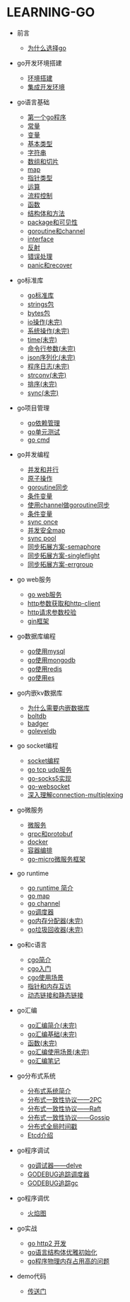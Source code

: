 # LEARNING-GO

- 前言
    - [为什么选择go](./绪论.md)

- go开发环境搭建
    - [环境搭建](./go开发环境搭建/环境搭建.md)
    - [集成开发环境](./go开发环境搭建/集成开发工具.md)

  
- go语言基础

    - [第一个go程序](./go语言基础/第一个go程序.md)
    - [常量](./go语言基础/常量.md)
    - [变量](./go语言基础/变量.md)
    - [基本类型](./go语言基础/基本类型.md)
    - [字符串](./go语言基础/string.md)
    - [数组和切片](./go语言基础//数组和切片.md)
    - [map](./go语言基础//map.md)
    - [指针类型](./go语言基础/指针类型.md)
    - [运算](./go语言基础/运算.md)
    - [流程控制](./go语言基础//流程控制.md)
    - [函数](./go语言基础/函数.md)
    - [结构体和方法](./go语言基础/结构体和方法.md)
    - [package和可见性](./go语言基础/package和可见性.md)
    - [goroutine和channel](./go语言基础/goroutine和channel.md)
    - [interface](./go语言基础/interface.md)
    - [反射](./go语言基础/反射.md)
    - [错误处理](./go语言基础/错误处理.md)
    - [panic和recover](./go语言基础/panic和recover.md)
    
- go标准库
    
    - [go标准库](./go标准库/go标准库概述.md)
    - [strings包](./go标准库/string.md)
    - [bytes包](./go标准库/bytes.md)
    - [io操作(未完)](./go标准库/io.md)
    - [系统操作(未完)](./go标准库/os.md)
    - [time(未完)](./go标准库/time.md)
    - [命令行参数(未完)](./go标准库/flag.md)
    - [json序列化(未完)](./go标准库/json.md)
    - [程序日志(未完)](./go标准库/log.md)
    - [strconv(未完)](./go标准库/map.md)
    - [排序(未完)](./go标准库/sort.md)
    - [sync(未完)](./go标准库/sync.md)
    
- go项目管理
    
    - [go依赖管理](./go项目管理/go-modules.md)
    - [go单元测试](./go项目管理/go-test.md)
    - [go cmd](./go项目管理/go命令.md)
    
- go并发编程

    - [并发和并行](./go并发编程/并发和并行.md)
    - [原子操作](./go并发编程/原子操作.md)
    - [goroutine同步](./go并发编程/goroutine同步.md)
    - [条件变量](./go并发编程/条件变量.md)
    - [使用channel做goroutine同步](./go并发编程/使用channel做goroutine同步.md)
    - [条件变量](./go并发编程/条件变量.md)
    - [sync once](./go并发编程/sync_once.md)
    - [并发安全map](./go并发编程/sync_map.md)
    - [sync pool](./go并发编程/sync_pool.md)
    - [同步拓展方案-semaphore](./go并发编程/semaphore.md)
    - [同步拓展方案-singleflight](./go并发编程/singleflight.md)
    - [同步拓展方案-errgroup](./go并发编程/errgroup.md)

- go web服务

    - [go web服务](./web服务/go-web服务.md)
    - [http参数获取和http-client](./web服务/http参数获取和http-client.md)
    - [http请求参数校验](./web服务/http请求参数校验.md)
    - [gin框架](./web服务/gin框架.md)

- go数据库编程

    - [go使用mysql](./go和数据库/go使用mysql.md)
    - [go使用mongodb](./go和数据库/go使用mongodb.md)
    - [go使用redis](./go和数据库/go使用redis.md)
    - [go使用es](./go和数据库/go使用es.md)

- go内嵌kv数据库

    - [为什么需要内嵌数据库](./go内嵌kv数据库/README.md)
    - [boltdb](./go内嵌kv数据库/boltdb.md)
    - [badger](./go内嵌kv数据库/badger.md)
    - [goleveldb](./go内嵌kv数据库/goleveldb.md)

- go socket编程

    - [socket编程](./go-socket编程/socket.md)
    - [go tcp udp服务](./go-socket编程/go-tcp-udp服务.md)
    - [go-socks5实现](./go-socket编程/go-socks5实现.md)
    - [go-websocket](./go-socket编程/go-websocket.md)
    - [深入理解connection-multiplexing](./go-socket编程/深入理解connection-multiplexing.md)

- go微服务

    - [微服务](./微服务/微服务.md)
    - [grpc和protobuf](./微服务/grpc和protobuf.md)
    - [docker](./微服务/docker.md)
    - [容器编排](./微服务/容器编排.md)
    - [go-micro微服务框架](./微服务/go-micro微服务框架.md)


- go runtime

    - [go runtime 简介](./go-runtime/runtime.md)
    - [go map](./go-runtime/go-map.md)
    - [go channel](./go-runtime/go-channel.md)
    - [go调度器](./go-runtime/scheduler.md)
    - [go内存分配器(未完)](./go-runtime/内存分配器.md)
    - [go垃圾回收器(未完)](./go-runtime/gc.md)

- go和c语言

    - [cgo简介](./cgo/cgo简介.md)
    - [cgo入门](./cgo/cgo入门.md)
    - [cgo使用场景](./cgo/cgo使用场景.md)
    - [指针和内存互访](./cgo/指针和内存互访.md)
    - [动态链接和静态链接](./cgo/动态链接和静态链接.md)

- go汇编

    - [go汇编简介(未完)](./go汇编/go汇编简介.md)
    - [go汇编基础(未完)](./go汇编/go汇编基础.md)
    - [函数(未完)](./go汇编/函数.md)
    - [go汇编使用场景(未完)](./go汇编/go汇编使用场景.md)
    - [go汇编笔记](./go汇编/go汇编笔记.md)

- go分布式系统

    - [分布式系统简介](./go分布式系统/分布式系统.md)
    - [分布式一致性协议——2PC](./go分布式系统/2pc.md)
    - [分布式一致性协议——Raft](./go分布式系统/raft.md)
    - [分布式一致性协议——Gossip](./go分布式系统/gossip.md)
    - [分布式全局时间戳](./go分布式系统/全局时间戳.md)
    - [Etcd介绍](./go分布式系统/etcd.md)

- go程序调试

    - [go调试器——delve](./go调试/go调试器.md)
    - [GODEBUG追踪调度器](./go调试/GODEBUG追踪调度器.md)
    - [GODEBUG追踪gc](./go调试/GODEBUG追踪gc.md)

- go程序调优
    
    - [火焰图](./profiling/火焰图.md)

- go实战
    - [go http2 开发](./go实战/go_http2开发.md)
    - [go语言结构体优雅初始化](./go实战/go语言结构体优雅初始化.md)
    - [go程序物理内存占用高的问题](./go实战/go程序物理内存占用高的问题.md)

- demo代码
    
    - [传送门](https://github.com/widaT/leaning-go-code/)
